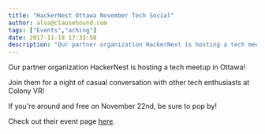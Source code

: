 ```yaml
---
title: "HackerNest Ottawa November Tech Social"
author: alva@clausehound.com
tags: ["Events","aching"]
date: 2017-11-18 17:33:58
description: "Our partner organization HackerNext is hosting a tech meetup in Ottawa this November 22!"
---
```




Our partner organization HackerNest is hosting a tech meetup in Ottawa!

Join them for a night of casual conversation with other tech enthusiasts at Colony VR!

If you're around and free on November 22nd, be sure to pop by!

Check out their event page [here](https://www.meetup.com/HackerNestOTT/events/235964167/).

